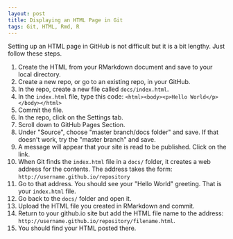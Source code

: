 ```yaml
---
layout: post
title: Displaying an HTML Page in Git
tags: Git, HTML, Rmd, R
---
```


Setting up an HTML page in GitHub is not difficult but it is a bit lengthy. Just follow these steps.

1.  Create the HTML from your RMarkdown document and save to your local directory.
2.  Create a new repo, or go to an existing repo, in your GitHub.
3.  In the repo, create a new file called `docs/index.html`.
4.  In the `index.html` file, type this code: `<html><body><p>Hello World</p></body></html>`
5.  Commit the file.
6.  In the repo, click on the Settings tab.
7.  Scroll down to GitHub Pages Section.
8.  Under "Source", choose "master branch/docs folder" and save. If that doesn't work, try the "master branch" and save.
9.  A message will appear that your site is read to be published. Click on the link.
10. When Git finds the `index.html` file in a `docs/` folder, it creates a web address for the contents. The address takes the form: `http://username.github.io/repository`
11. Go to that address. You should see your "Hello World" greeting. That is your `index.html` file.
12. Go back to the `docs/` folder and open it.
13. Upload the HTML file you created in RMarkdown and commit.
14. Return to your github.io site but add the HTML file name to the address: `http://username.github.io/repository/filename.html`.
15. You should find your HTML posted there.
